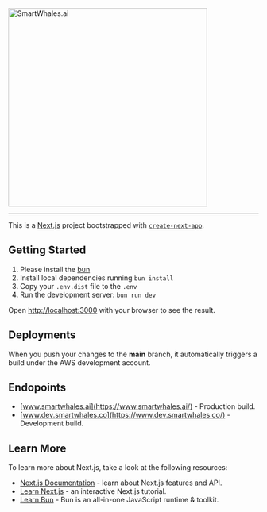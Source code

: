 <picture>
  <source media="(prefers-color-scheme: dark)" srcset="https://euc1-992382735598-prod-smartwhales-marketing.s3.eu-central-1.amazonaws.com/logos/logo-light.svg">
  <source media="(prefers-color-scheme: light)" srcset="https://euc1-992382735598-prod-smartwhales-marketing.s3.eu-central-1.amazonaws.com/logos/logo-dark.svg">
  <img alt="SmartWhales.ai" src="https://euc1-992382735598-prod-smartwhales-marketing.s3.eu-central-1.amazonaws.com/logos/logo-dark.svg" width="400">
</picture>

---

This is a [Next.js](https://nextjs.org/) project bootstrapped with [`create-next-app`](https://github.com/vercel/next.js/tree/canary/packages/create-next-app).

## Getting Started

1. Please install the [bun](https://bun.sh/)
2. Install local dependencies running `bun install`
3. Copy your `.env.dist` file to the `.env`
4. Run the development server: `bun run dev`

Open [http://localhost:3000](http://localhost:3000) with your browser to see the result.

## Deployments

When you push your changes to the **main** branch, it automatically triggers a build under the AWS development account.

## Endopoints

- [www.smartwhales.ai](https://www.smartwhales.ai/) - Production build.
- [www.dev.smartwhales.co](https://www.dev.smartwhales.co/) - Development build.

## Learn More

To learn more about Next.js, take a look at the following resources:

- [Next.js Documentation](https://nextjs.org/docs) - learn about Next.js features and API.
- [Learn Next.js](https://nextjs.org/learn) - an interactive Next.js tutorial.
- [Learn Bun](https://bun.sh/) - Bun is an all-in-one JavaScript runtime & toolkit.
